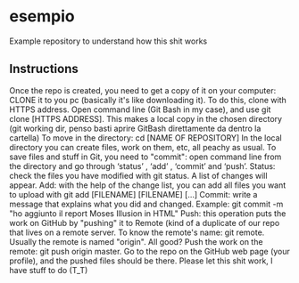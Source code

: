 # esempio
Example repository to understand how this shit works

## Instructions
Once the repo is created, you need to get a copy of it on your computer: CLONE it to you pc (basically it's like downloading it). To do this, clone with HTTPS address.
Open command line (Git Bash in my case), and use git clone [HTTPS ADDRESS]. This makes a local copy in the chosen directory (git working dir, penso basti aprire GitBash direttamente da dentro la cartella)
To move in the directory: cd [NAME OF REPOSITORY]
In the local directory you can create files, work on them, etc, all peachy as usual.
To save files and stuff in Git, you need to "commit": open command line from the directory and go through ‘status’ , ‘add’ , ‘commit’ and ‘push’.
Status: check the files you have modified with git status. A list of changes will appear.
Add: with the help of the change list, you can add all files you want to upload with git add [FILENAME] [FILENAME] [...]
Commit: write a message that explains what you did and changed. Example: git commit -m "ho aggiunto il report Moses Illusion in HTML"
Push: this operation puts the work on GitHub by "pushing" it to Remote (kind of a duplicate of our repo that lives on a remote server. To know the remote's name: git remote. Usually the remote is named "origin". All good? Push the work on the remote: git push origin master.
Go to the repo on the GitHub web page (your profile), and the pushed files should be there.
Please let this shit work, I have stuff to do (T_T)
